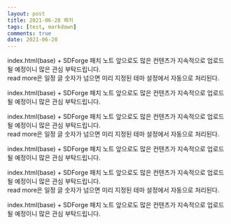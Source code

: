 ```yaml
---
layout: post
title: 2021-06-28 패치
tags: [test, markdown]
comments: true
date: 2021-06-28
---
```


index.html(base) + SDForge 패치 노트 앞으로도 많은 컨텐츠가 지속적으로 업로드될 예정이니 많은 관심 부탁드립니다.  
read more은 일정 글 숫자가 넘으면 미리 지정된 테마 설정에서 자동으로 처리된다.

index.html(base) + SDForge 패치 노트 앞으로도 많은 컨텐츠가 지속적으로 업로드될 예정이니 많은 관심 부탁드립니다.  

index.html(base) + SDForge 패치 노트 앞으로도 많은 컨텐츠가 지속적으로 업로드될 예정이니 많은 관심 부탁드립니다.  
read more은 일정 글 숫자가 넘으면 미리 지정된 테마 설정에서 자동으로 처리된다.

index.html(base) + SDForge 패치 노트 앞으로도 많은 컨텐츠가 지속적으로 업로드될 예정이니 많은 관심 부탁드립니다.  

index.html(base) + SDForge 패치 노트 앞으로도 많은 컨텐츠가 지속적으로 업로드될 예정이니 많은 관심 부탁드립니다.  
read more은 일정 글 숫자가 넘으면 미리 지정된 테마 설정에서 자동으로 처리된다.

index.html(base) + SDForge 패치 노트 앞으로도 많은 컨텐츠가 지속적으로 업로드될 예정이니 많은 관심 부탁드립니다.  


